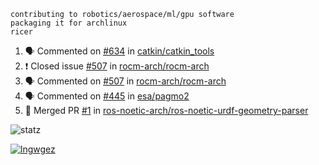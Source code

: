 ```
contributing to robotics/aerospace/ml/gpu software
packaging it for archlinux
ricer
```

<!--START_SECTION:activity-->
1. 🗣 Commented on [#634](https://github.com/catkin/catkin_tools/issues/634) in [catkin/catkin_tools](https://github.com/catkin/catkin_tools)
2. ❗️ Closed issue [#507](https://github.com/rocm-arch/rocm-arch/issues/507) in [rocm-arch/rocm-arch](https://github.com/rocm-arch/rocm-arch)
3. 🗣 Commented on [#507](https://github.com/rocm-arch/rocm-arch/issues/507) in [rocm-arch/rocm-arch](https://github.com/rocm-arch/rocm-arch)
4. 🗣 Commented on [#445](https://github.com/esa/pagmo2/issues/445) in [esa/pagmo2](https://github.com/esa/pagmo2)
5. 🎉 Merged PR [#1](https://github.com/ros-noetic-arch/ros-noetic-urdf-geometry-parser/pull/1) in [ros-noetic-arch/ros-noetic-urdf-geometry-parser](https://github.com/ros-noetic-arch/ros-noetic-urdf-geometry-parser)
<!--END_SECTION:activity-->


![statz](https://github-readme-stats.vercel.app/api?username=acxz&include_all_commits=true&show_icons=true)

[![lngwgez](https://github-readme-stats.vercel.app/api/top-langs/?username=acxz&layout=compact)](https://github.com/acxz/github-readme-stats)


<!--
**acxz/acxz** is a ✨ _special_ ✨ repository because its `README.md` (this file) appears on your GitHub profile.

Here are some ideas to get you started:

- 🔭 I’m currently working on ...
- 🌱 I’m currently learning ...
- 👯 I’m looking to collaborate on ...
- 🤔 I’m looking for help with ...
- 💬 Ask me about ...
- 📫 How to reach me: ...
- 😄 Pronouns: ...
- ⚡ Fun fact: ...
-->
